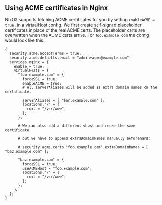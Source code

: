 ## Using ACME certificates in Nginx

NixOS supports fetching ACME certificates for you by setting `enableACME = true;` in a virtualHost config. We first create self-signed placeholder certificates in place of the real ACME certs. The placeholder certs are overwritten when the ACME certs arrive. For `foo.example.com` the config would look like this:

```programlisting
{
  security.acme.acceptTerms = true;
  security.acme.defaults.email = "admin+acme@example.com";
  services.nginx = {
    enable = true;
    virtualHosts = {
      "foo.example.com" = {
        forceSSL = true;
        enableACME = true;
        # All serverAliases will be added as extra domain names on the certificate.

        serverAliases = [ "bar.example.com" ];
        locations."/" = {
          root = "/var/www";
        };
      };

      # We can also add a different vhost and reuse the same certificate

      # but we have to append extraDomainNames manually beforehand:

      # security.acme.certs."foo.example.com".extraDomainNames = [ "baz.example.com" ];

      "baz.example.com" = {
        forceSSL = true;
        useACMEHost = "foo.example.com";
        locations."/" = {
          root = "/var/www";
        };
      };
    };
  };
}
```
